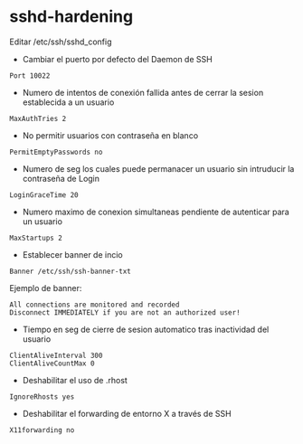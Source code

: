 # sshd-hardening

Editar /etc/ssh/sshd_config

- Cambiar el puerto por defecto del Daemon de SSH
```
Port 10022
```
- Numero de intentos de conexión fallida antes de cerrar la sesion establecida a un usuario
```
MaxAuthTries 2
```
- No permitir usuarios con contraseña en blanco
```
PermitEmptyPasswords no
```
- Numero de seg los cuales puede permanacer un usuario sin intruducir la contraseña de Login
```
LoginGraceTime 20
```
- Numero maximo de conexion simultaneas pendiente de autenticar para un usuario
```
MaxStartups 2
```
- Establecer banner de incio 
```
Banner /etc/ssh/ssh-banner-txt
```
Ejemplo de banner:
```
All connections are monitored and recorded
Disconnect IMMEDIATELY if you are not an authorized user!
```
- Tiempo en seg de cierre de sesion automatico tras inactividad del usuario
```
ClientAliveInterval 300
ClientAliveCountMax 0
```
- Deshabilitar el uso de .rhost
```
IgnoreRhosts yes
```
- Deshabilitar el forwarding de entorno X a través de SSH
```
X11forwarding no
```
